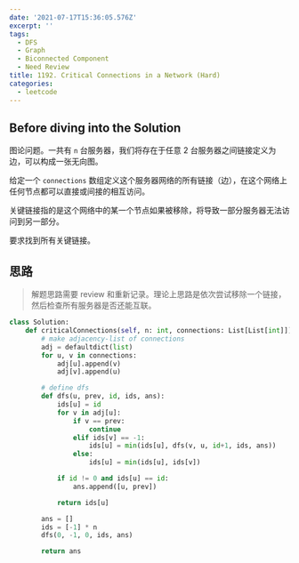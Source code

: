 ```yaml
---
date: '2021-07-17T15:36:05.576Z'
excerpt: ''
tags:
  - DFS
  - Graph
  - Biconnected Component
  - Need Review
title: 1192. Critical Connections in a Network (Hard)
categories:
  - leetcode
---
```


## Before diving into the Solution

图论问题。一共有 `n` 台服务器，我们将存在于任意 2 台服务器之间链接定义为边，可以构成一张无向图。

给定一个 `connections` 数组定义这个服务器网络的所有链接（边），在这个网络上任何节点都可以直接或间接的相互访问。

关键链接指的是这个网络中的某一个节点如果被移除，将导致一部分服务器无法访问到另一部分。

要求找到所有关键链接。

<!-- more -->

## 思路

> 解题思路需要 review 和重新记录。理论上思路是依次尝试移除一个链接，然后检查所有服务器是否还能互联。

```python
class Solution:
    def criticalConnections(self, n: int, connections: List[List[int]]) -> List[List[int]]:
        # make adjacency-list of connections
        adj = defaultdict(list)
        for u, v in connections:
            adj[u].append(v)
            adj[v].append(u)

        # define dfs
        def dfs(u, prev, id, ids, ans):
            ids[u] = id
            for v in adj[u]:
                if v == prev:
                    continue
                elif ids[v] == -1:
                    ids[u] = min(ids[u], dfs(v, u, id+1, ids, ans))
                else:
                    ids[u] = min(ids[u], ids[v])

            if id != 0 and ids[u] == id:
                ans.append([u, prev])

            return ids[u]

        ans = []
        ids = [-1] * n
        dfs(0, -1, 0, ids, ans)

        return ans
```
